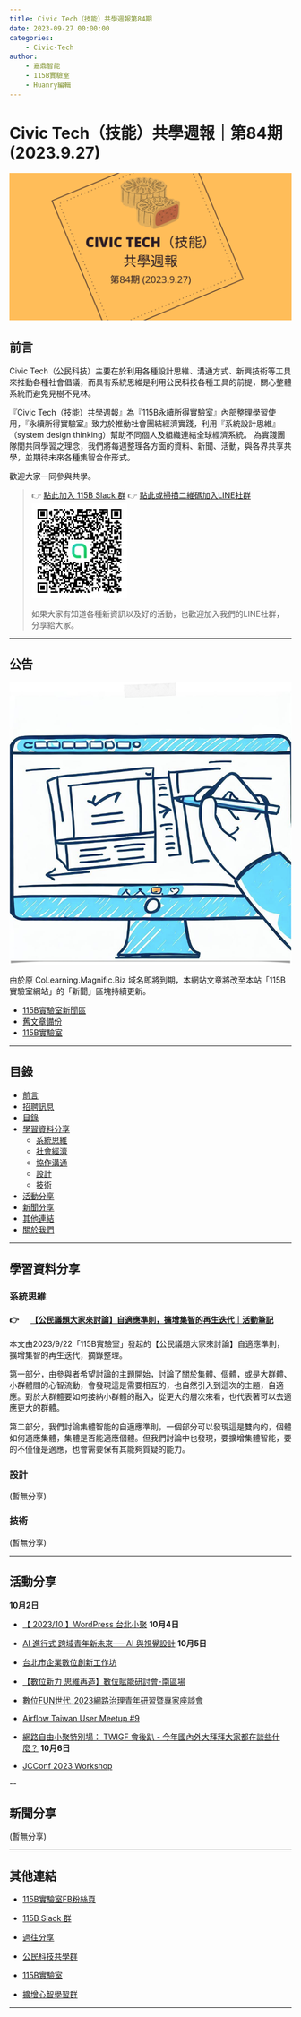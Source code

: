 ```yaml
---
title: Civic Tech（技能）共學週報第84期
date: 2023-09-27 00:00:00
categories:
	- Civic-Tech
author:
	- 嘉鼎智能
	- 115B實驗室
	- Huanry編輯
---
```

# Civic Tech（技能）共學週報｜第84期 (2023.9.27)

![Civic-Tech-84](/img/ct/84.png)

## 前言

Civic Tech（公民科技）主要在於利用各種設計思維、溝通方式、新興技術等工具來推動各種社會倡議，而具有系統思維是利用公民科技各種工具的前提，關心整體系統而避免見樹不見林。

『Civic Tech（技能）共學週報』為『115B永續所得實驗室』內部整理學習使用，『永續所得實驗室』致力於推動社會團結經濟實踐，利用『系統設計思維』（system design thinking）幫助不同個人及組織連結全球經濟系統。
為實踐團隊間共同學習之理念，我們將每週整理各方面的資料、新聞、活動，與各界共享共學，並期待未來各種集智合作形式。

歡迎大家一同參與共學。

>👉  [點此加入 115B Slack 群](https://bit.ly/Slack115b)
>👉  [點此或掃描二維碼加入LINE社群](https://line.me/ti/g2/Dj4AkbdDsY6o4D_CdDUB6Q)
>[![公民科技共學群](/img/產品共學群.jpg)](https://line.me/ti/g2/Dj4AkbdDsY6o4D_CdDUB6Q)
>
>如果大家有知道各種新資訊以及好的活動，也歡迎加入我們的LINE社群，分享給大家。

---
## 公告

![](/img/mig.png)

由於原 CoLearning.Magnific.Biz 域名即將到期，本網站文章將改至本站「115B實驗室網站」的「新聞」區塊持續更新。

- [115B實驗室新聞區](https://sustainable-income-lab.github.io/news/)
- [舊文章備份](https://github.com/Sustainable-Income-Lab/Sustainable-Income-Lab.github.io/tree/main/source/news)
- [115B實驗室](https://sustainable-income-lab.github.io/)

---
## 目錄
- [前言](#前言)
- [招聘訊息](#招聘訊息)
- [目錄](#目錄)
- [學習資料分享](#學習資料分享)
	- [系統思維](#系統思維)
	- [社會經濟](#社會經濟)
	- [協作溝通](#協作溝通)
	- [設計](#設計)
	- [技術](#技術)
- [活動分享](#活動分享)
- [新聞分享](#新聞分享)
- [其他連結](#其他連結)
- [關於我們](#關於我們)

---
## 學習資料分享
### 系統思維

#### 👉 &emsp; [【公民議題大家來討論】自適應準則，擴增集智的再生迭代｜活動筆記](https://pse.is/5aycdd)

本文由2023/9/22「115B實驗室」發起的【公民議題大家來討論】自適應準則，擴增集智的再生迭代，摘錄整理。

第一部分，由參與者希望討論的主題開始，討論了關於集體、個體，或是大群體、小群體間的心智流動，會發現這是需要相互的，也自然引入到這次的主題，自適應。對於大群體要如何接納小群體的融入，從更大的層次來看，也代表著可以去適應更大的群體。

第二部分，我們討論集體智能的自適應準則，一個部分可以發現這是雙向的，個體如何適應集體，集體是否能適應個體。但我們討論中也發現，要擴增集體智能，要的不僅僅是適應，也會需要保有其能夠質疑的能力。

### 設計

(暫無分享)

### 技術

(暫無分享)

---
## 活動分享

**10月2日**
- [【 2023/10 】WordPress 台北小聚](https://www.meetup.com/taipei-wordpress/events/296248047/)
**10月4日**
- [AI 進行式 跨域青年新未來── AI 與視覺設計](https://www.accupass.com/event/2309221018158963306600)
**10月5日**
- [台北市企業數位創新工作坊](https://www.accupass.com/event/2309181346008222360120)

- [【數位新力 思維再造】數位賦能研討會-南區場](https://www.accupass.com/event/2309050328371099090373)

- [數位FUN世代_2023網路治理青年研習暨專家座談會](https://www.accupass.com/event/2309150711091394941684)

- [Airflow Taiwan User Meetup #9](https://www.meetup.com/taipei-py/events/295948520/)

- [網路自由小聚特別場： TWIGF 會後趴 - 今年國內外大拜拜大家都在談些什麼？](https://ocftw.kktix.cc/events/internetfreedom-october2023-special)
**10月6日**
- [JCConf 2023 Workshop](https://twjug.kktix.cc/events/jcconf-2023-workshop)

--
## 新聞分享

(暫無分享)

---
## 其他連結

- [115B實驗室FB粉絲頁](https://www.facebook.com/%E6%B0%B8%E7%BA%8C%E6%89%80%E5%BE%97%E5%AF%A6%E9%A9%97%E5%AE%A4-102916798609139)

- [115B Slack 群](https://bit.ly/Slack115b)

- [過往分享](/categories/Civic-Tech)

- [公民科技共學群](https://line.me/ti/g2/Dj4AkbdDsY6o4D_CdDUB6Q?utm_source=invitation&utm_medium=link_copy&utm_campaign=default)

- [115B實驗室](https://line.me/ti/g2/asPFU-0w4o9MIRSBdb4gtg?utm_source=invitation&utm_medium=link_copy&utm_campaign=default)

- [擴增心智學習群](https://line.me/ti/g2/asPFU-0w4o9MIRSBdb4gtg?utm_source=invitation&utm_medium=link_copy&utm_campaign=default)

---